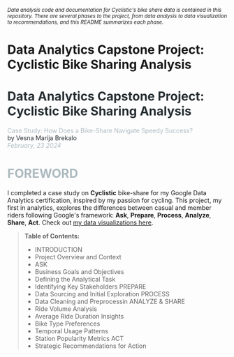 <sub>*Data analysis code and documentation for Cyclistic's bike share data is contained in this repository.
There are several phases to the project, from data analysis to data visualization to recommendations, and this README summarizes each phase.*</sub>

# Data Analytics Capstone Project: Cyclistic Bike Sharing Analysis
<h1 style="color: #272f33;">Data Analytics Capstone Project: Cyclistic Bike Sharing Analysis</h1>
<font color="#adbac0">Case Study: How Does a Bike-Share Navigate Speedy Success?</font><br>
<font style="color: #272f33;">by Vesna Marija Brekalo</font><br>
<i><font color="#adbac0">February, 23 2024</font></i>

# <font color="#adbac0">FOREWORD</font>
I completed a case study on **Cyclistic** bike-share for my Google Data Analytics certification, inspired by my passion for cycling. This project, my first in analytics, explores the differences between casual and member riders following Google's framework: **Ask**, **Prepare**, **Process**, **Analyze**, **Share**, **Act**. Check out [my data visualizations here](https://www.linkedin.com/in/vesna-marija-brekalo).


> **Table of Contents:**
> * INTRODUCTION
> * Project Overview and Context 
> * ASK
> * Business Goals and Objectives 
> * Defining the Analytical Task 
> * Identifying Key Stakeholders 
> PREPARE 
> * Data Sourcing and Initial Exploration 
> PROCESS
> * Data Cleaning and Preprocessin 
> ANALYZE & SHARE 
> * Ride Volume Analysis 
> * Average Ride Duration Insights 
> * Bike Type Preferences 
> * Temporal Usage Patterns 
> * Station Popularity Metrics 
> ACT 
> * Strategic Recommendations for Action
